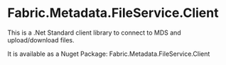 # Fabric.Metadata.FileService.Client

This is a .Net Standard client library to connect to MDS and upload/download files.  

It is available as a Nuget Package: Fabric.Metadata.FileService.Client
